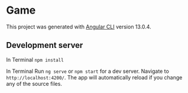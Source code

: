 # Game

This project was generated with [Angular CLI](https://github.com/angular/angular-cli) version 13.0.4.

## Development server

In Terminal `npm install`

In Terminal Run `ng serve` or `npm start` for a dev server. Navigate to `http://localhost:4200/`. The app will automatically reload if you change any of the source files.



